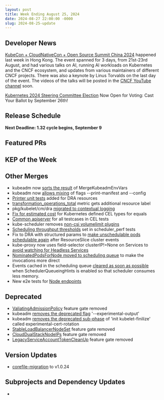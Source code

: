 ```yaml
---
layout: post
title: Week Ending August 25, 2024
date: 2024-08-27 22:00:00 -0000
slug: 2024-08-25-update
---
```


## Developer News

[KubeCon + CloudNativeCon + Open Source Summit China 2024](https://events.linuxfoundation.org/kubecon-cloudnativecon-open-source-summit-ai-dev-china/) happened last week in Hong Kong. The event spanned for 3 days, from 21st-23rd August, and had various talks on AI, running AI workloads on Kubernetes and the CNCF ecosystem, and updates from various maintainers of different CNCF projects. There was also a keynote by Linus Torvalds on the last day of the event. The videos of the talks will be posted in the [CNCF YouTube channel](https://www.youtube.com/@cncf) soon.

[Kubernetes 2024 Steering Committee Election](https://github.com/kubernetes/community/tree/master/elections/steering/2024) Now Open for Voting: Cast Your Ballot by September 26th!


## Release Schedule

**Next Deadline: 1.32 cycle begins, September 9**

## Featured PRs


## KEP of the Week


## Other Merges

* kubeadm now [sorts the result](https://github.com/kubernetes/kubernetes/pull/126743) of MergeKubeadmEnvVars
* kubeadm now [allows mixing](https://github.com/kubernetes/kubernetes/pull/126740) of flags --print-manifest and --config
* [Printer unit tests](https://github.com/kubernetes/kubernetes/pull/126690) added for DRA resources
* [transformation_operations_total](https://github.com/kubernetes/kubernetes/pull/126512) metric gets additional resource label 
* pkg/kubelet/cm/dra [migrated to contextual logging](https://github.com/kubernetes/kubernetes/pull/126494)
* [Fix for estimated cost](https://github.com/kubernetes/kubernetes/pull/126359) for Kubernetes defined CEL types for equals
* [Common apiserver](https://github.com/kubernetes/kubernetes/pull/126305) for all testcases in CEL tests
* kube-scheduler removes [non-csi volumelimit plugins](https://github.com/kubernetes/kubernetes/pull/124003)
* [Scheduling throughput thresholds](https://github.com/kubernetes/kubernetes/pull/126871) set in scheduler_perf tests
* Fix to DRA with structured params to [make unschedulable pods schedulable again](https://github.com/kubernetes/kubernetes/pull/126807) after ResourceSlice cluster events
* kube-proxy now uses field-selector clusterIP!=None on Services to [avoid watching for Headless Services](https://github.com/kubernetes/kubernetes/pull/126769)
* [NominatedPodsForNode moved to scheduling queue](https://github.com/kubernetes/kubernetes/pull/126197) to make the invocations more direct
* Events cached in the scheduling queue [cleared as soon as possible](https://github.com/kubernetes/kubernetes/pull/120586) when SchedulerQueueingHints is enabled so that scheduler consumes less memory.
* New e2e tests for [Node endpoints](https://github.com/kubernetes/kubernetes/pull/126825)

## Deprecated

* [ValiatingAdmissionPolicy](https://github.com/kubernetes/kubernetes/pull/126645) feature gate removed
* kubeadm [removes the deprecated flag](https://github.com/kubernetes/kubernetes/pull/126914) '--experimental-output'
* kubeadm [removes the deprecated sub-phase](https://github.com/kubernetes/kubernetes/pull/126913) of 'init kubelet-finilize' called experimental-cert-rotation
* [StableLoadBalancerNodeSet](https://github.com/kubernetes/kubernetes/pull/126841) feature gate removed
* [CloudDualStackNodeIPs](https://github.com/kubernetes/kubernetes/pull/126840) feature gate removed
* [LegacyServiceAccountTokenCleanUp](https://github.com/kubernetes/kubernetes/pull/126839) feature gate removed

## Version Updates

* [corefile-migration](https://github.com/kubernetes/kubernetes/pull/126851) to v1.0.24

## Subprojects and Dependency Updates

*
